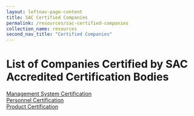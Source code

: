```yaml
---
layout: leftnav-page-content
title: SAC Certified Companies
permalink: /resources/sac-certified-companies
collection_name: resources
second_nav_title: "Certified Companies"
---
```

# List of Companies Certified by SAC Accredited Certification Bodies

[Management System Certification](management-system-certification/)  
[Personnel Certification](personnel-certification/)  
[Product Certification](product-certification/)
